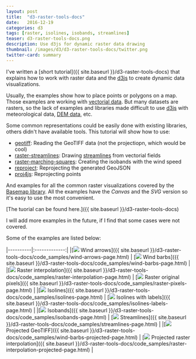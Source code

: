 ```yaml
---
layout: post
title:  "d3-raster-tools-docs"
date:   2016-12-19
categories: d3
tags: [raster, isolines, isobands, streamlines]
teaser: d3-raster-tools-docs.png
description: Use d3js for dynamic raster data drawing
thumbnail: /images/d3/d3-raster-tools-docs/twitter.png
twitter-card: summary
---
```

I've written a [short tutorial]({{ site.baseurl }}/d3-raster-tools-docs) that explains how to work with raster data and the [d3js](https://d3js.org/) to create dynamic data visualizations.

Usually, the examples show how to place points or polygons on a map. Those examples are working with [vectorial data](http://gis.stackexchange.com/questions/57142/what-is-the-difference-between-vector-and-raster-data-models ). But many datasets are rasters, so the lack of examples and libraries made difficult to use [d3js](https://d3js.org/) with meteorological data, [DEM data](https://en.wikipedia.org/wiki/Digital_elevation_model), etc.

Some common representations could be easily done with existing libraries, others didn't have available tools. This tutorial will show how to use:

* [geotiff](https://github.com/constantinius/geotiff.js): Reading the GeoTIFF data (not the projectiopn, which would be cool)
* [raster-streamlines](https://github.com/rveciana/raster-streamlines): Drawing [streamlines](https://en.wikipedia.org/wiki/Streamlines,_streaklines,_and_pathlines) from vectorial fields
* [raster-marching-squares](https://github.com/rveciana/raster-marching-squares): Creating the isobands with the wind speed
* [reproject](https://github.com/perliedman/reproject): Reprojecting the generated GeoJSON
* [proj4js](http://proj4js.org/): Reprojecting points

And examples for all the common raster visualizations covered by the [Basemap library](http://basemaptutorial.readthedocs.io/en/latest/). All the examples have the *Canvas* and the *SVG* version so it's easy to use the most convenient.

[The tuorial can be found here.]({{ site.baseurl }}/d3-raster-tools-docs)

I will add more examples in the future, if I find that some cases were not covered.

Some of the examples are listed below:

|----------|:-------------:|
|[<img src="{{ site.baseurl }}/images/d3/d3-raster-tools-docs/arrows.png" /> Wind arrows]({{ site.baseurl }}/d3-raster-tools-docs/code_samples/wind-arrows-page.html) | [<img src="{{ site.baseurl }}/images/d3/d3-raster-tools-docs/barbs.png" /> Wind barbs]({{ site.baseurl }}/d3-raster-tools-docs/code_samples/wind-barbs-page.html) |
|[<img src="{{ site.baseurl }}/images/d3/d3-raster-tools-docs/raster-interpolate.png" /> Raster interpolation]({{ site.baseurl }}/d3-raster-tools-docs/code_samples/raster-interpolation-page.html) | [<img src="{{ site.baseurl }}/images/d3/d3-raster-tools-docs/raster-pixel.png" /> Raster original pixels]({{ site.baseurl }}/d3-raster-tools-docs/code_samples/raster-pixels-page.html) |
|[<img src="{{ site.baseurl }}/images/d3/d3-raster-tools-docs/isolines.png" /> Isolines]({{ site.baseurl }}/d3-raster-tools-docs/code_samples/isolines-page.html) | [<img src="{{ site.baseurl }}/images/d3/d3-raster-tools-docs/isolines-labels.png" /> Isolines with labels]({{ site.baseurl }}/d3-raster-tools-docs/code_samples/isolines-labels-page.html) |
|[<img src="{{ site.baseurl }}/images/d3/d3-raster-tools-docs/isobands.png" /> Isobands]({{ site.baseurl }}/d3-raster-tools-docs/code_samples/isobands-page.html) | [<img src="{{ site.baseurl }}/images/d3/d3-raster-tools-docs/streamlines.png" /> Streamlines]({{ site.baseurl }}/d3-raster-tools-docs/code_samples/streamlines-page.html) |
|[<img src="{{ site.baseurl }}/images/d3/d3-raster-tools-docs/projection.png" /> Projected GeoTIFF]({{ site.baseurl }}/d3-raster-tools-docs/code_samples/wind-barbs-projected-page.html) | [<img src="{{ site.baseurl }}/images/d3/d3-raster-tools-docs/raster-interpolate-projection.png" /> Projected raster interpolation]({{ site.baseurl }}/d3-raster-tools-docs/code_samples/raster-interpolation-projected-page.html) |
